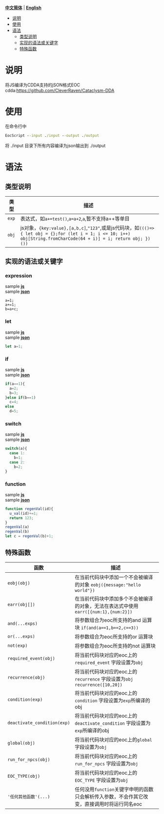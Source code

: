 [**中文简体**](./README.md) | [**English**](./README_EN.md)


- [说明](#说明)
- [使用](#使用)
- [语法](#使用)
  - [类型说明](#类型说明)
  - [实现的语法或关键字](#实现的语法或关键字)
  - [特殊函数](#特殊函数)



# 说明
将JS编译为CDDA支持的jSON格式EOC  
cdda:https://github.com/CleverRaven/Cataclysm-DDA


# 使用
在命令行中
```bat
EocScript --input ./input --output ./output
```
将 ./input 目录下所有内容编译为json输出到 ./output

# 语法
## 类型说明
类型 | 描述
--- | ---
`exp` | 表达式，如`a+=test()`,`a=a+2`,`a`,暂不支持a++等单目
`obj` | js对象，`{key:value},[a,b,c]`,`"123"`,或是js代码块，如`((()=>{ let obj = {};for (let i = 1; i <= 10; i++) obj[String.fromCharCode(64 + i)] = i; return obj; })())`

## 实现的语法或关键字
### expression
sample [**js**](./test/input/expression-test.js)  
sample [**json**](./test/output/expression-test.json)  
```
a=1;
a+=1;
b=a+c;
```
### let
sample [**js**](./test/input/let-test.js)  
sample [**json**](./test/output/let-test.json)  
```js
let a=1;
```
### if
sample [**js**](./test/input/if-test.js)  
sample [**json**](./test/output/if-test.json)  
```js
if(a==1){
  a=2;
  b=3;
}else if(b==1)
  c=4;
else
  d=5;
```
### switch
sample [**js**](./test/input/switch-test.js)  
sample [**json**](./test/output/switch-test.json)  
```js
switch(a){
  case 1:
    b=1;
  case 2:
    b=2;
}
```
### function
sample [**js**](./test/input/function-test.js)  
sample [**json**](./test/output/function-test.json)  
```js
function regenVal(id){
  u_val(id)+=1;
  return 123;
}
regenVal(a)
regenVal(b)
let c = regenVal(b)+1;
```

## 特殊函数
函数 | 描述
--- | ---
`eobj(obj)`                 |在当前代码块中添加一个不会被编译的对象 `eobj({message:"hello world"})`
`earr(obj[])`               |在当前代码块中添加多个不会被编译的对象，无法在表达式中使用 `earr([{num:1},{num:2}])`
`and(...exps)`              |将参数组合为eoc所支持的and 运算块 `if(and(a==1,b==2,c==3))`
`or(...exps)`               |将参数组合为eoc所支持的or  运算块
`not(exp)`                  |将参数组合为eoc所支持的not 运算块
`required_event(obj)`       |将当前代码块对应的eoc上的`required_event`       字段设置为`obj`
`recurrence(obj)`           |将当前代码块对应的eoc上的`recurrence`           字段设置为`obj` `recurrence([10,20])`
`condition(exp)`            |将当前代码块对应的eoc上的`condition`            字段设置为`exp`所编译的obj
`deactivate_condition(exp)` |将当前代码块对应的eoc上的`deactivate_condition` 字段设置为`exp`所编译的obj
`global(obj)`               |将当前代码块对应的eoc上的`global`               字段设置为`obj`
`run_for_npcs(obj)`         |将当前代码块对应的eoc上的`run_for_npcs`         字段设置为`obj`
`EOC_TYPE(obj)`             |将当前代码块对应的eoc上的`EOC_TYPE`             字段设置为`obj`
`'任何其他函数'(...)`        |任何没用`function`关键字申明的函数只会解析传入参数，不会作其它改变，直接调用时将运行同名eoc
